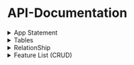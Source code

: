 # API-Documentation


<details>
<summary>App Statement</summary>

Conference Management Software is an system to facilitate the planning, coordination, and execution of conferences and events. This robust system caters to the core components of conference management by incorporating a suite of functionalities tailored to enhance the collaboration between speakers, organizers, and attendees


</details>


<details>
<summary>Tables</summary>


1-Session Table 

| Column           | TYPE          |
|-----------------:|---------------|
|         Sessionid|uuid           |
|             Title|String         |
|              Desc|String         |
|       SpeakerName|String         |
|        HallNumber|String         |
|ScheduledStartTime|String         |
|   ScheduledEndime|String         |
|            Status|String         |
|          Location|String         |


2-Attendee Table 

| Column           | TYPE          |
|-----------------:|---------------|
|        AttendeeID|uuid           |
|          FullName|String         |
|             Email|String         |


3-SessionAttendee Table

| Column           | TYPE          |
|-----------------:|---------------|
| AttendeeSessionID|uuid           |
|        AttendeeID|uuid           |
|         Sessionid|uuid           |
|            Status|String         |




</details>




<details>
<summary>RelationShip</summary>
  
Many-To-Many (M:) Relationship.


One session can have a group of Attendees.

One attendee can have a group of Sessions.


the SessionAttendee table is relationship table and used "AttendeeID" ,"SessionID" as foreignKey from Basic tables (Attendee table , Session table).

</details>



<details>
<summary>Feature List (CRUD)</summary>

Create: New Session. New Attendee.


Read: All SEssion.


Update: Status of Session. Status of Atendee.


Delete: Session.


</details>





